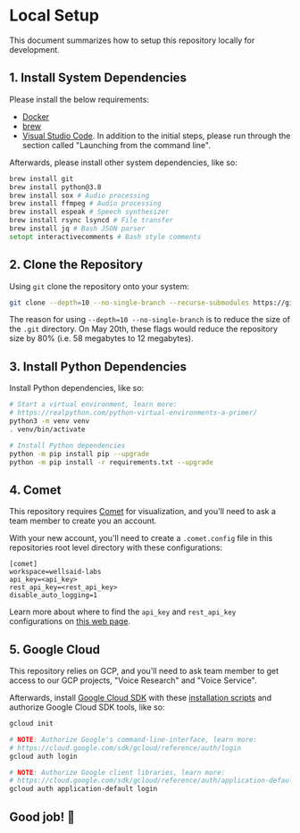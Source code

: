 # Local Setup

This document summarizes how to setup this repository locally for development.

## 1. Install System Dependencies

Please install the below requirements:

- [Docker](https://www.docker.com/products/docker-desktop)
- [brew](https://brew.sh/)
- [Visual Studio Code](https://code.visualstudio.com/docs/setup/mac). In addition to the
  initial steps, please run through the section called "Launching from the command line".

Afterwards, please install other system dependencies, like so:

```zsh
brew install git
brew install python@3.8
brew install sox # Audio processing
brew install ffmpeg # Audio processing
brew install espeak # Speech synthesizer
brew install rsync lsyncd # File transfer
brew install jq # Bash JSON parser
setopt interactivecomments # Bash style comments
```

## 2. Clone the Repository

Using `git` clone the repository onto your system:

```zsh
git clone --depth=10 --no-single-branch --recurse-submodules https://github.com/wellsaid-labs/Text-to-Speech.git
```

The reason for using `--depth=10 --no-single-branch` is to reduce the size of the `.git` directory.
On May 20th, these flags would reduce the repository size by 80%
(i.e. 58 megabytes to 12 megabytes).

## 3. Install Python Dependencies

Install Python dependencies, like so:

```zsh
# Start a virtual environment, learn more:
# https://realpython.com/python-virtual-environments-a-primer/
python3 -m venv venv
. venv/bin/activate

# Install Python dependencies
python -m pip install pip --upgrade
python -m pip install -r requirements.txt --upgrade
```

## 4. Comet

This repository requires [Comet](https://www.comet.ml) for visualization, and you'll need to ask
a team member to create you an account.

With your new account, you'll need to create a `.comet.config` file in this repositories root
level directory with these configurations:

```
[comet]
workspace=wellsaid-labs
api_key=<api_key>
rest_api_key=<rest_api_key>
disable_auto_logging=1
```

Learn more about where to find the `api_key` and `rest_api_key` configurations on
[this web page](https://www.comet.ml/docs/python-sdk/advanced/#python-configuration).

## 5. Google Cloud

This repository relies on GCP, and you'll need to ask team member to get access to our GCP projects,
"Voice Research" and "Voice Service".

Afterwards, install [Google Cloud SDK](https://cloud.google.com/sdk/docs/quickstart) with these
[installation scripts](https://cloud.google.com/sdk/docs/downloads-interactive) and authorize
Google Cloud SDK tools, like so:

```zsh
gcloud init

# NOTE: Authorize Google's command-line-interface, learn more:
# https://cloud.google.com/sdk/gcloud/reference/auth/login
gcloud auth login

# NOTE: Authorize Google client libraries, learn more:
# https://cloud.google.com/sdk/gcloud/reference/auth/application-default
gcloud auth application-default login
```

## Good job! 🎉
